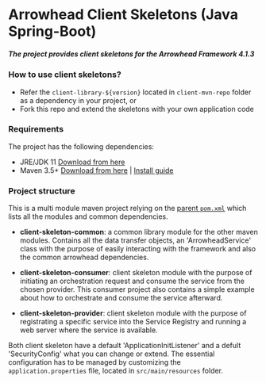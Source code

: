 # Arrowhead Client Skeletons (Java Spring-Boot)
##### The project provides client skeletons for the Arrowhead Framework 4.1.3

### How to use client skeletons?

* Refer the `client-library-${version}` located in `client-mvn-repo` folder as a dependency in your project, or
* Fork this repo and extend the skeletons with your own application code

### Requirements

The project has the following dependencies:
* JRE/JDK 11 [Download from here](https://www.oracle.com/technetwork/java/javase/downloads/jdk11-downloads-5066655.html)
* Maven 3.5+ [Download from here](http://maven.apache.org/download.cgi) | [Install guide](https://www.baeldung.com/install-maven-on-windows-linux-mac)

### Project structure

This is a multi module maven project relying on the [parent `pom.xml`](https://github.com/arrowhead-f/client-java-spring/blob/master/pom.xml) which lists all the modules and common dependencies.

* **client-skeleton-common**: a common library module for the other maven modules. Contains all the data transfer objects, an 'ArrowheadService' class with the purpose of easily interacting with the framework and also the common arrowhead dependencies.

* **client-skeleton-consumer**: client skeleton module with the purpose of initiating an orchestration request and consume the service from the chosen provider. This consumer project also contains a simple example about how to orchestrate and consume the service afterward.

* **client-skeleton-provider**: client skeleton module with the purpose of registrating a specific service into the Service Registry and running a web server where the service is available.

Both client skeleton have a default 'ApplicationInitListener' and a defult 'SecurityConfig' what you can change or extend. The essential configuration has to be managed by customizing the `application.properties` file, located in `src/main/resources` folder.
